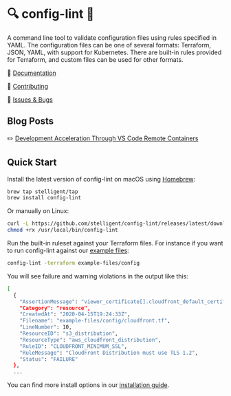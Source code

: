 # 🔍 config-lint 🔎

A command line tool to validate configuration files using rules specified in YAML. The configuration files can be one of several formats: Terraform, JSON, YAML, with support for Kubernetes. There are built-in rules provided for Terraform, and custom files can be used for other formats.

📓 [Documentation](https://stelligent.github.io/config-lint)

👷 [Contributing](https://github.com/stelligent/config-lint/tree/master/CONTRIBUTING.md)

🐛 [Issues & Bugs](https://github.com/stelligent/config-lint/issues)

## Blog Posts

✏️ [Development Acceleration Through VS Code Remote Containers](https://stelligent.com/2020/04/10/development-acceleration-through-vs-code-remote-containers-setting-up-a-foundational-configuration/)

## Quick Start

Install the latest version of config-lint on macOS using [Homebrew](https://brew.sh/):

``` bash
brew tap stelligent/tap
brew install config-lint
```

Or manually on Linux:

``` bash
curl -L https://github.com/stelligent/config-lint/releases/latest/download/config-lint_Linux_x86_64.tar.gz | tar xz -C /usr/local/bin config-lint
chmod +rx /usr/local/bin/config-lint
```

Run the built-in ruleset against your Terraform files. For instance if you want to run config-lint against our [example files](https://github.com/stelligent/config-lint/tree/master/example-files):

``` bash
config-lint -terraform example-files/config
```

You will see failure and warning violations in the output like this:
``` bash
[
  {
    "AssertionMessage": "viewer_certificate[].cloudfront_default_certificate | [0] should be 'false', not ''",
    "Category": "resource",
    "CreatedAt": "2020-04-15T19:24:33Z",
    "Filename": "example-files/config/cloudfront.tf",
    "LineNumber": 10,
    "ResourceID": "s3_distribution",
    "ResourceType": "aws_cloudfront_distribution",
    "RuleID": "CLOUDFRONT_MINIMUM_SSL",
    "RuleMessage": "CloudFront Distribution must use TLS 1.2",
    "Status": "FAILURE"
  },
  ...
```

You can find more install options in our [installation guide](install.md).